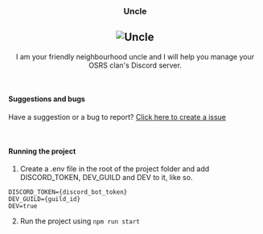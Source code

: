 <div align = "center">

### **Uncle**
## ![Uncle](https://i.imgur.com/x9I9NPY.png)

I am your friendly neighbourhood uncle and I will help you manage your OSRS clan's Discord server.

</div>

<br />

#### Suggestions and bugs

Have a suggestion or a bug to report? [Click here to create a issue](https://github.com/rorro/uncle/issues)

<br />

#### Running the project
1. Create a .env file in the root of the project folder and add DISCORD_TOKEN, DEV_GUILD and DEV to it, like so.
```
DISCORD_TOKEN={discord_bot_token}
DEV_GUILD={guild_id}
DEV=true
```
2. Run the project using `npm run start`

<br />

